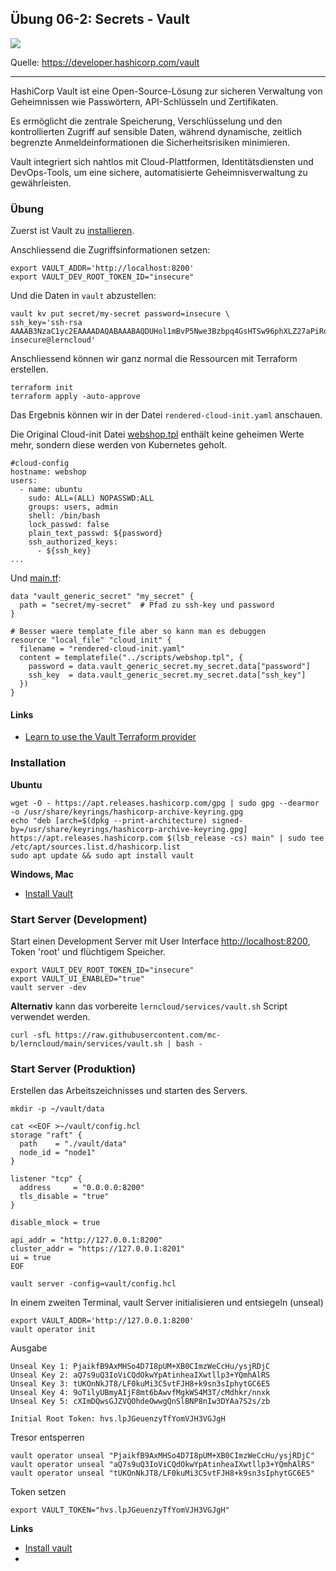## Übung 06-2: Secrets - Vault

![](https://developer.hashicorp.com/_next/image?url=https%3A%2F%2Fcontent.hashicorp.com%2Fapi%2Fassets%3Fproduct%3Dtutorials%26version%3Dmain%26asset%3Dpublic%252Fimg%252Fvault%252Fvault-triangle.png%26width%3D1641%26height%3D973&w=3840&q=75&dpl=dpl_E98cvL5t1rSXaCY5Xn5VomU2dFq3)

Quelle: https://developer.hashicorp.com/vault

- - -

HashiCorp Vault ist eine Open-Source-Lösung zur sicheren Verwaltung von Geheimnissen wie Passwörtern, API-Schlüsseln und Zertifikaten. 

Es ermöglicht die zentrale Speicherung, Verschlüsselung und den kontrollierten Zugriff auf sensible Daten, während dynamische, zeitlich begrenzte Anmeldeinformationen die Sicherheitsrisiken minimieren. 

Vault integriert sich nahtlos mit Cloud-Plattformen, Identitätsdiensten und DevOps-Tools, um eine sichere, automatisierte Geheimnisverwaltung zu gewährleisten.


### Übung 

Zuerst ist Vault zu [installieren](#Installation).

Anschliessend die Zugriffsinformationen setzen:

    export VAULT_ADDR='http://localhost:8200'
    export VAULT_DEV_ROOT_TOKEN_ID="insecure"
    
Und die Daten in `vault` abzustellen:

    vault kv put secret/my-secret password=insecure \
    ssh_key='ssh-rsa AAAAB3NzaC1yc2EAAAADAQABAAABAQDUHol1mBvP5Nwe3Bzbpq4GsHTSw96phXLZ27aPiRdrzhnQ2jMu4kSgv9xFsnpZgBsQa84EhdJQMZz8EOeuhvYuJtmhAVzAvNjjRak+bpxLPdWlox1pLJTuhcIqfTTSfBYJYB68VRAXJ29ocQB7qn7aDj6Cuw3s9IyXoaKhyb4n7I8yI3r0U30NAcMjyvV3LYOXx/JQbX+PjVsJMzp2NlrC7snz8gcSKxUtL/eF0g+WnC75iuhBbKbNPr7QP/ItHaAh9Tv5a3myBLNZQ56SgnSCgmS0EUVeMNsO8XaaKr2H2x5592IIoz7YRyL4wlOmj35bQocwdahdOCFI7nT9fr6f insecure@lerncloud' 
    
Anschliessend können wir ganz normal die Ressourcen mit Terraform erstellen.

    terraform init
    terraform apply -auto-approve 
    
Das Ergebnis können wir in der Datei `rendered-cloud-init.yaml` anschauen.
    
Die Original Cloud-init Datei [webshop.tpl](../scripts/webshop.tbl) enthält keine geheimen Werte mehr, sondern diese werden von Kubernetes geholt.

    #cloud-config
    hostname: webshop
    users:
      - name: ubuntu
        sudo: ALL=(ALL) NOPASSWD:ALL
        groups: users, admin
        shell: /bin/bash
        lock_passwd: false
        plain_text_passwd: ${password}       
        ssh_authorized_keys:
          - ${ssh_key}
    ...
    
Und [main.tf](main.tf):
    
    data "vault_generic_secret" "my_secret" {
      path = "secret/my-secret"  # Pfad zu ssh-key und password
    }
    
    # Besser waere template_file aber so kann man es debuggen
    resource "local_file" "cloud_init" {
      filename = "rendered-cloud-init.yaml"
      content = templatefile("../scripts/webshop.tpl", {
        password = data.vault_generic_secret.my_secret.data["password"]
        ssh_key  = data.vault_generic_secret.my_secret.data["ssh_key"]
      })
    }       

#### Links

* [Learn to use the Vault Terraform provider](https://developer.hashicorp.com/vault/tutorials/get-started/learn-terraform)

### Installation 

**Ubuntu**

    wget -O - https://apt.releases.hashicorp.com/gpg | sudo gpg --dearmor -o /usr/share/keyrings/hashicorp-archive-keyring.gpg
    echo "deb [arch=$(dpkg --print-architecture) signed-by=/usr/share/keyrings/hashicorp-archive-keyring.gpg] https://apt.releases.hashicorp.com $(lsb_release -cs) main" | sudo tee /etc/apt/sources.list.d/hashicorp.list
    sudo apt update && sudo apt install vault

**Windows, Mac**

* [Install Vault](https://developer.hashicorp.com/vault/install)

### Start Server (Development)

Start einen Development Server mit User Interface [http://localhost:8200](http://localhost:8200), Token 'root'  und flüchtigem Speicher.

    export VAULT_DEV_ROOT_TOKEN_ID="insecure"
    export VAULT_UI_ENABLED="true"
    vault server -dev
    
**Alternativ** kann das vorbereite `lerncloud/services/vault.sh` Script verwendet werden.

    curl -sfL https://raw.githubusercontent.com/mc-b/lerncloud/main/services/vault.sh | bash -

### Start Server (Produktion)
    
Erstellen das Arbeitszeichnisses und starten des Servers.    
    
    mkdir -p ~/vault/data
        
    cat <<EOF >~/vault/config.hcl
    storage "raft" {
      path    = "./vault/data"
      node_id = "node1"
    }
    
    listener "tcp" {
      address     = "0.0.0.0:8200"
      tls_disable = "true"
    }
    
    disable_mlock = true
    
    api_addr = "http://127.0.0.1:8200"
    cluster_addr = "https://127.0.0.1:8201"
    ui = true
    EOF
    
    vault server -config=vault/config.hcl
    
In einem zweiten Terminal, vault Server initialisieren und entsiegeln (unseal)    
    
    export VAULT_ADDR='http://127.0.0.1:8200'
    vault operator init
    
Ausgabe
    
    Unseal Key 1: PjaikfB9AxMHSo4D7I8pUM+XB0CImzWeCcHu/ysjRDjC
    Unseal Key 2: aQ7s9uQ3IoViCQdOkwYpAtinheaIXwtllp3+YQmhAlRS
    Unseal Key 3: tUKOnNkJT8/LF0kuMi3C5vtFJH8+k9sn3sIphytGC6E5
    Unseal Key 4: 9oTilyUBmyAIjF8mt6bAwvfMgkWS4M3T/cMdhkr/nnxk
    Unseal Key 5: cXImDQwsGJZVQOhdeOwwgQnSlBNP8nIw3DYAa7S2s/zb
    
    Initial Root Token: hvs.lpJGeuenzyTfYomVJH3VGJgH
    
Tresor entsperren    
    
    vault operator unseal "PjaikfB9AxMHSo4D7I8pUM+XB0CImzWeCcHu/ysjRDjC"
    vault operator unseal "aQ7s9uQ3IoViCQdOkwYpAtinheaIXwtllp3+YQmhAlRS"
    vault operator unseal "tUKOnNkJT8/LF0kuMi3C5vtFJH8+k9sn3sIphytGC6E5"     
    
Token setzen    
    
    export VAULT_TOKEN="hvs.lpJGeuenzyTfYomVJH3VGJgH"    

**Links**

* [Install vault](https://developer.hashicorp.com/vault/install)
* [](https://developer.hashicorp.com/vault/tutorials/getting-started/getting-started-deploy)




